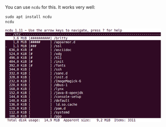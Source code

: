 You can use `ncdu` for this. It works very well:

```shell
sudo apt install ncdu
ncdu
```

![PqiXL.png](files/3a758cd7-148f-411e-baf0-d449ef06934a/PqiXL.png)

<br>
